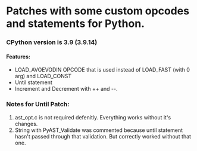 # Patches with some custom opcodes and statements for Python.
### CPython version is 3.9 (3.9.14) 
#### Features:
* LOAD_AVOEVODIN OPCODE that is used instead of LOAD_FAST (with 0 arg) and LOAD_CONST
* Until statement
* Increment and Decrement with ++ and --.
 
### Notes for Until Patch:
1) ast_opt.c is not required defenitly. Everything works without it's changes.
2) String with PyAST_Validate was commented because until statement hasn't passed through that validation. But correctly worked without that one. 
